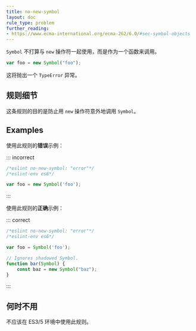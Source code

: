 ```yaml
---
title: no-new-symbol
layout: doc
rule_type: problem
further_reading:
- https://www.ecma-international.org/ecma-262/6.0/#sec-symbol-objects
---
```


`Symbol` 不打算与 `new` 操作符一起使用，而是作为一个函数来调用。

```js
var foo = new Symbol("foo");
```

这将抛出一个 `TypeError` 异常。

## 规则细节

这条规则的目的是防止用 `new` 操作符意外地调用 `Symbol`。

## Examples

使用此规则的**错误**示例：

::: incorrect

```js
/*eslint no-new-symbol: "error"*/
/*eslint-env es6*/

var foo = new Symbol('foo');
```

:::

使用此规则的**正确**示例：

::: correct

```js
/*eslint no-new-symbol: "error"*/
/*eslint-env es6*/

var foo = Symbol('foo');

// Ignores shadowed Symbol.
function bar(Symbol) {
    const baz = new Symbol("baz");
}

```

:::

## 何时不用

不应该在 ES3/5 环境中使用此规则。
